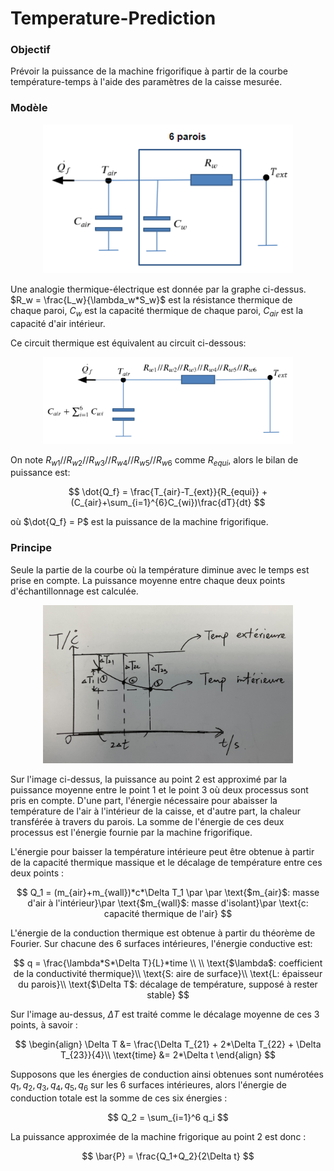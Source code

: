 # Temperature-Prediction

### Objectif
Prévoir la puissance de la machine frigorifique à partir de la courbe température-temps à l'aide des paramètres de la caisse mesurée.

### Modèle
<center>
  <img src="analogie.PNG" style="width:400px">
</center>

Une analogie thermique-électrique est donnée par la graphe ci-dessus. $R_w = \frac{L_w}{\lambda_w*S_w}$ est la résistance thermique de chaque paroi, $C_w$ est la capacité thermique de chaque paroi, $C_{air}$ est la capacité d'air intérieur. 

Ce circuit thermique est équivalent au circuit ci-dessous:
<center>
  <img src="analogie_equi.PNG" style="width:400px">
</center>

On note $R_{w1}//R_{w2}//R_{w3}//R_{w4}//R_{w5}//R_{w6}$ comme $R_{equi}$, alors le bilan de puissance est: 

$$
\dot{Q_f} = \frac{T_{air}-T_{ext}}{R_{equi}} + (C_{air}+\sum_{i=1}^{6}C_{wi})\frac{dT}{dt}
$$

où $\dot{Q_f} = P$ est la puissance de la machine frigorifique.

### Principe
Seule la partie de la courbe où la température diminue avec le temps est prise en compte. La puissance moyenne entre chaque deux points d'échantillonnage est calculée. 
<center>
  <img src="image_67150849.JPG" style="width:400px">
</center>

Sur l'image ci-dessus, la puissance au point 2 est approximé par la puissance moyenne entre le point 1 et le point 3 où deux processus sont pris en compte. D'une part, l'énergie nécessaire pour abaisser la température de l'air à l'intérieur de la caisse, et d'autre part, la chaleur transférée à travers du parois. La somme de l'énergie de ces deux processus est l'énergie fournie par la machine frigorifique.

L'énergie pour baisser la température intérieure peut être obtenue à partir de la capacité thermique massique et le décalage de température entre ces deux points :

$$
Q_1 = (m_{air}+m_{wall})*c*\Delta T_1 \par
\par
\text{$m_{air}$: masse d'air à l'intérieur}\par
\text{$m_{wall}$: masse d'isolant}\par
\text{c: capacité thermique de l'air}
$$

L'énergie de la conduction thermique est obtenue à partir du théorème de Fourier. Sur chacune des 6 surfaces intérieures, l'énergie conductive est:

$$
q = \frac{\lambda*S*\Delta T}{L}*time \\
\\
\text{$\lambda$: coefficient de la conductivité thermique}\\
\text{S: aire de surface}\\
\text{L: épaisseur du parois}\\
\text{$\Delta T$: décalage de température, supposé à rester stable}
$$

Sur l'image au-dessus, $\Delta T$ est traité comme le décalage moyenne de ces 3 points, à savoir :

$$
\begin{align}
\Delta T &= \frac{\Delta T_{21} + 2*\Delta T_{22} + \Delta T_{23}}{4}\\
\text{time} &= 2*\Delta t
\end{align}
$$

Supposons que les énergies de conduction ainsi obtenues sont numérotées $q_1, q_2, q_3, q_4, q_5, q_6$ sur les 6 surfaces intérieures, alors l'énergie de conduction totale est la somme de ces six énergies :

$$
Q_2 = \sum_{i=1}^6 q_i
$$

La puissance approximée de la machine frigorique au point 2 est donc :

$$
\bar{P} = \frac{Q_1+Q_2}{2\Delta t}
$$
